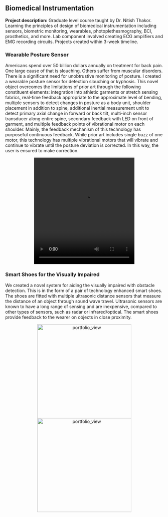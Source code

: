 ## Biomedical Instrumentation

**Project description:** Graduate level course taught by Dr. Nitish Thakor. Learning the principles of design of biomedical instrumentation including sensors, biometric monitoring, wearables, photoplethesmography, BCI, prosthetics, and more. Lab component involved creating ECG amplifiers and EMG recording circuits. Projects created within 3-week timeline.

### Wearable Posture Sensor

Americans spend over 50 billion dollars annually on treatment for back pain. One large cause of that is slouching. Others suffer from muscular disorders. There is a significant need for unobtrustive monitoring of posture. I created a wearable posture sensor for detection slouching or kyphosis. This novel object overcomes the limitations of prior art through the following constituent elements: integration into athletic garments or stretch sensing fabrics, real-time feedback appropriate to the approximate level of bending, multiple sensors to detect changes in posture as a body unit, shoulder placement in addition to spine, additional inertial measurement unit to detect primary axial change in forward or back tilt, multi-inch sensor transducer along entire spine, secondary feedback with LED on front of garment, and multiple feedback points of vibrational motor on each shoulder. Mainly, the feedback mechanism of this technology has purposeful continuous feedback. While prior art includes single buzz of one motor, this technology has multiple vibrational motors that will vibrate and continue to vibrate until the posture deviation is corrected. In this way, the user is ensured to make correction. 

<center>
  <video width="320" height="340" controls>
      <source src=”/images/WearableShirt.mov” type=video/ogg>
    </video>
  </center>

### Smart Shoes for the Visually Impaired

We created a novel system for aiding the visually impaired with obstacle detection. This is in the form of a pair of technology enhanced smart shoes. The shoes are fitted with multiple ultrasonic distance sensors that measure the distance of an object through sound wave travel. Ultrasonic sensors are known to have a long range of sensing and are inexpensive, compared to other types of sensors, such as radar or infrared/optical. The smart shoes provide feedback to the wearer on objects in close proximity. <br>
<center>
  
<img width = "300" alt = "portfolio_view" src="/images/smallshoe.jpg">

<img width="300" alt="portfolio_view" src="/images/IMG_3854.jpg">

</center>


